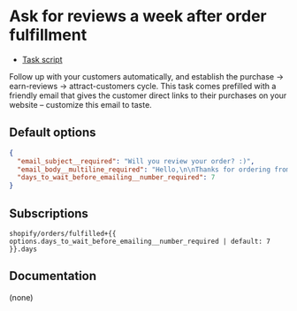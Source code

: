 # Ask for reviews a week after order fulfillment

* [Task script](./script.liquid)

Follow up with your customers automatically, and establish the purchase -> earn-reviews -> attract-customers cycle. This task comes prefilled with a friendly email that gives the customer direct links to their purchases on your website – customize this email to taste.

## Default options

```json
{
  "email_subject__required": "Will you review your order? :)",
  "email_body__multiline_required": "Hello,\n\nThanks for ordering from {{ shop.name }}!\n\nYour item{% if order.line_items.size > 1 %}s{% endif %} arrived a week ago, and we have a quick question: <b>will you review your purchase?</b>\n\nHere {% if order.line_items.size > 1 %}are direct links{% else %}is a direct link{% endif %}, to make this easy for you:\n<ul>{% for line_item in order.line_items %}{% if line_item.product_exists or event.preview %}<li><a href=\"https://{{ shop.domain }}/products/{{ line_item.product.handle }}\">{{ line_item.name }}</a></li>{% endif %}{% endfor %}</ul>\nThanks so much!\n\nSincerely,\nThe team at {{ shop.name }}",
  "days_to_wait_before_emailing__number_required": 7
}
```

## Subscriptions

```liquid
shopify/orders/fulfilled+{{ options.days_to_wait_before_emailing__number_required | default: 7 }}.days
```

## Documentation

(none)